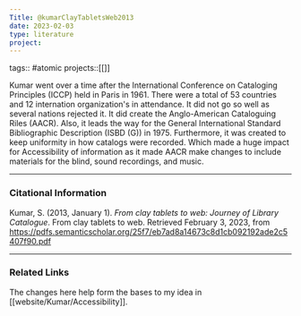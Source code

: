 ```yaml
---
Title: @kumarClayTabletsWeb2013
date: 2023-02-03
type: literature
project:
---
```

tags:: #atomic 
projects::[[]]


Kumar went over a time after the International Conference on Cataloging Principles (ICCP) held in Paris in 1961. There were a total of 53 countries and 12 internation organization's in attendance. It did not go so well as several nations rejected it. It did create the Anglo-American Cataloguing Riles (AACR). Also, it leads the way for the General International Standard Bibliographic Description (ISBD (G)) in 1975. Furthermore, it was created to keep uniformity in how catalogs were recorded. Which made a huge impact for Accessibility of information as it made AACR make changes to include materials for the blind, sound recordings, and music.

---
### Citational Information

Kumar, S. (2013, January 1). _From clay tablets to web: Journey of Library Catalogue_. From clay tablets to web. Retrieved February 3, 2023, from https://pdfs.semanticscholar.org/25f7/eb7ad8a14673c8d1cb092192ade2c5407f90.pdf

---

### Related Links

The changes here help form the bases to my idea in [[website/Kumar/Accessibility]].
